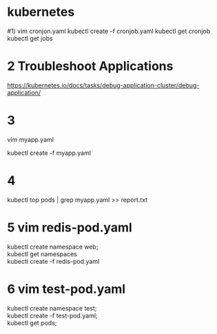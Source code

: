 # kubernetes

#1) vim cronjon.yaml
kubectl create -f cronjob.yaml
kubectl get cronjob
kubectl get jobs

# 2 Troubleshoot Applications
https://kubernetes.io/docs/tasks/debug-application-cluster/debug-application/
# 3
vim myapp.yaml

kubectl create -f myapp.yaml
# 4
kubectl top pods | grep myapp.yaml  >> report.txt

# 5 vim redis-pod.yaml
kubectl create namespace web;  
kubectl get namespaces  
kubectl create -f redis-pod.yaml  

# 6 vim test-pod.yaml 
kubectl create namespace test;  
kubectl create -f test-pod.yaml;  
kubectl get pods;  
